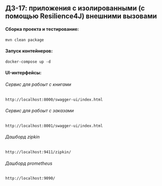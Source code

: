 ## ДЗ-17: приложения с изолированными (с помощью Resilience4J) внешними вызовами

#### Сборка проекта и тестирование:
```
mvn clean package
```

#### Запуск контейнеров:
````shell
docker-compose up -d
````

#### UI-интерфейсы:

###### Сервис для рабоыт с книгами
````
http://localhost:8000/swagger-ui/index.html
````

###### Сервис для рабоыт с заказами
````
http://localhost:8001/swagger-ui/index.html
````

###### Дашборд  zipkin
````
http://localhost:9411/zipkin/
````

###### Дашборд prometheus
````
http://localhost:9090/
````